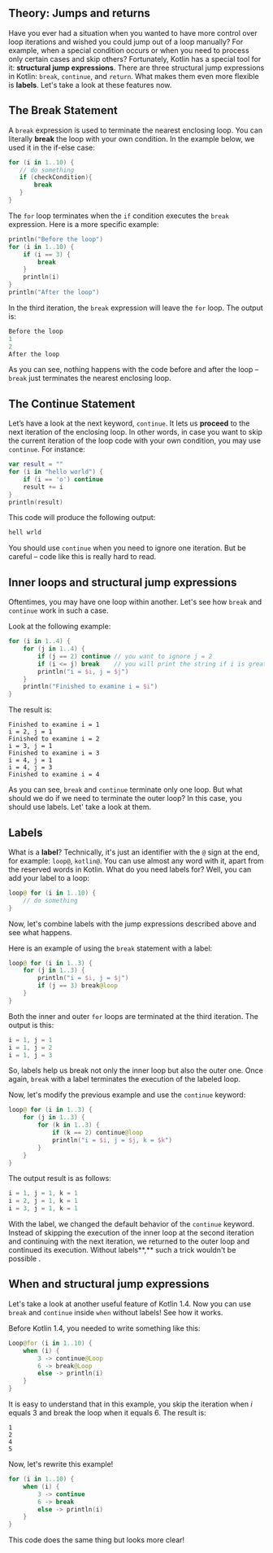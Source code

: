 ## Theory: Jumps and returns

Have you ever had a situation when you wanted to have more control over loop iterations and wished you could jump out of a loop manually? For example, when a special condition occurs or when you need to process only certain cases and skip others? Fortunately, Kotlin has a special tool for it: **structural jump expressions**. There are three structural jump expressions in Kotlin: `break`, `continue`, and `return`. What makes them even more flexible is **labels**. Let's take a look at these features now.

## The Break Statement

A `break` expression is used to terminate the nearest enclosing loop. You can literally **break** the loop with your own condition. In the example below, we used it in the if-else case:

```kotlin
for (i in 1..10) {  
   // do something
   if (checkCondition){  
       break 
   }  
}
```

The `for` loop terminates when the `if` condition executes the `break` expression. Here is a more specific example:

```kotlin
println("Before the loop")  
for (i in 1..10) {  
    if (i == 3) {  
        break  
    }  
    println(i)  
}  
println("After the loop")  
```

In the third iteration, the `break` expression will leave the `for` loop. The output is:

```kotlin
Before the loop  
1
2
After the loop
```

As you can see, nothing happens with the code before and after the loop – `break` just terminates the nearest enclosing loop.

## The Continue Statement

Let’s have a look at the next keyword, `continue`. It lets us **proceed** to the next iteration of the enclosing loop. In other words, in case you want to skip the current iteration of the loop code with your own condition, you may use `continue`. For instance:

```kotlin
var result = ""
for (i in "hello world") {
    if (i == 'o') continue
    result += i
}
println(result)
```

This code will produce the following output:

```kotlin
hell wrld
```

You should use `continue` when you need to ignore one iteration. But be careful – code like this is really hard to read.

## Inner loops and structural jump expressions

Oftentimes, you may have one loop within another. Let's see how `break` and `continue` work in such a case.

Look at the following example:

```kotlin
for (i in 1..4) {
    for (j in 1..4) {
        if (j == 2) continue // you want to ignore j = 2
        if (i <= j) break    // you will print the string if i is greater than j
        println("i = $i, j = $j")
    }
    println("Finished to examine i = $i")
}
```

The result is:

```no-highlight
Finished to examine i = 1
i = 2, j = 1
Finished to examine i = 2
i = 3, j = 1
Finished to examine i = 3
i = 4, j = 1
i = 4, j = 3
Finished to examine i = 4
```

As you can see, `break` and `continue` terminate only one loop. But what should we do if we need to terminate the outer loop? In this case, you should use labels. Let' take a look at them.

## Labels

What is a **label**? Technically, it's just an identifier with the `@` sign at the end, for example: `loop@`, `kotlin@`. You can use almost any word with it, apart from the reserved words in Kotlin. What do you need labels for? Well, you can add your label to a loop:

```kotlin
loop@ for (i in 1..10) {
    // do something
}
```

Now, let's combine labels with the jump expressions described above and see what happens.

Here is an example of using the `break` statement with a label:

```kotlin
loop@ for (i in 1..3) { 
    for (j in 1..3) {
        println("i = $i, j = $j")   
        if (j == 3) break@loop  
    }  
}  
```

Both the inner and outer `for` loops are terminated at the third iteration. The output is this:

```kotlin
i = 1, j = 1
i = 1, j = 2
i = 1, j = 3
```

So, labels help us break not only the inner loop but also the outer one. Once again, `break` with a label terminates the execution of the labeled loop.

Now, let's modify the previous example and use the `continue` keyword:

```kotlin
loop@ for (i in 1..3) {
    for (j in 1..3) {
        for (k in 1..3) {
            if (k == 2) continue@loop
            println("i = $i, j = $j, k = $k")
        }
    }
}
```

The output result is as follows:

```kotlin
i = 1, j = 1, k = 1
i = 2, j = 1, k = 1
i = 3, j = 1, k = 1
```

With the label, we changed the default behavior of the `continue` keyword. Instead of skipping the execution of the inner loop at the second iteration and continuing with the next iteration, we returned to the outer loop and continued its execution. Without labels**,** such a trick wouldn't be possible .

## When and structural jump expressions

Let's take a look at another useful feature of Kotlin 1.4. Now you can use `break` and `continue` inside `when` without labels! See how it works.

Before Kotlin 1.4, you needed to write something like this:

```kotlin
Loop@for (i in 1..10) {
    when (i) {
        3 -> continue@Loop
        6 -> break@Loop
        else -> println(i)
    }
}
```

It is easy to understand that in this example, you skip the iteration when *i* equals 3 and break the loop when it equals 6. The result is:

```no-highlight
1
2
4
5
```

Now, let's rewrite this example!

```kotlin
for (i in 1..10) {
    when (i) {
        3 -> continue
        6 -> break
        else -> println(i)
    }
}
```

This code does the same thing but looks more clear!